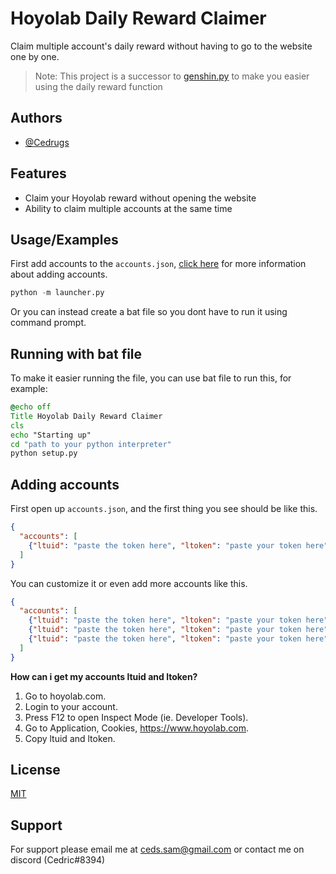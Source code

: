 
# Hoyolab Daily Reward Claimer

Claim multiple account's daily reward without having to go to the website one by one.

>Note: This project is a successor to [genshin.py](https://github.com/thesadru/genshin.py/) to make you easier using the daily reward function




## Authors

- [@Cedrugs](https://github.com/Cedrugs)



## Features

- Claim your Hoyolab reward without opening the website
- Ability to claim multiple accounts at the same time




## Usage/Examples
First add accounts to the `accounts.json`, [click here](https://github.com/Cedrugs/hoyolab-daily-reward-claimer#adding-accounts) for more information about adding accounts.
```python
python -m launcher.py
```
Or you can instead create a bat file so you dont have to run it using command prompt.




## Running with bat file
To make it easier running the file, you can use bat file to run this, for example:
```bat
@echo off
Title Hoyolab Daily Reward Claimer
cls
echo "Starting up"
cd "path to your python interpreter"
python setup.py
```




## Adding accounts

First open up `accounts.json`, and the first thing you see should be like this.

```json
{
  "accounts": [
    {"ltuid": "paste the token here", "ltoken": "paste your token here"}
  ]
}
```

You can customize it or even add more accounts like this.

```json
{
  "accounts": [
    {"ltuid": "paste the token here", "ltoken": "paste your token here"},
    {"ltuid": "paste the token here", "ltoken": "paste your token here"},
    {"ltuid": "paste the token here", "ltoken": "paste your token here"}
  ]
}
```

**How can i get my accounts ltuid and ltoken?**

1. Go to hoyolab.com.
2. Login to your account.
3. Press F12 to open Inspect Mode (ie. Developer Tools). 
4. Go to Application, Cookies, https://www.hoyolab.com.
5. Copy ltuid and ltoken.




## License

[MIT](https://choosealicense.com/licenses/mit/)


## Support

For support please email me at ceds.sam@gmail.com or contact me on discord (Cedric#8394)
